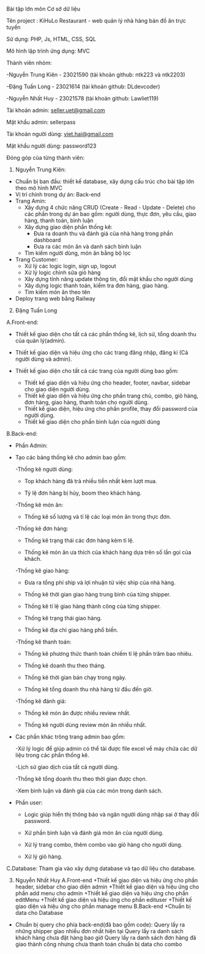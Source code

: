 Bài tập lớn môn Cơ sở dữ liệu

Tên project : KiHuLo Restaurant - web quản lý nhà hàng bán đồ ăn trực tuyến

Sử dụng: PHP, Js, HTML, CSS, SQL

Mô hình lập trình ứng dụng: MVC

Thành viên nhóm:

-Nguyễn Trung Kiên - 23021590 (tài khoản github: ntk223 và ntk2203)

-Đặng Tuấn Long - 23021614 (tài khoản github: DLdevcoder)

-Nguyễn Nhất Huy - 23021578 (tài khoản github: Lawliet119)

Tài khoản admin: seller.uet@gmail.com

Mật khẩu admin: sellerpass

Tài khoản người dùng: viet.hai@gmail.com

Mật khẩu người dùng: password123

Đóng góp của từng thành viên:

1. Nguyễn Trung Kiên:

- Chuẩn bị ban đầu: thiết kế database, xây dựng cấu trúc cho bài tập lớn theo mô hình MVC
- Vị trí chính trong dự án: Back-end
- Trang Amin:
  - Xây dựng 4 chức năng CRUD (Create - Read - Update - Delete) cho các phần trong dự án
    bao gồm: người dùng, thực đơn, yêu cầu, giao hàng, thanh toán, bình luận
  - Xây dựng giao diện phần thống kê:
    - Đưa ra doanh thu và đánh giá của nhà hàng trong phần dashboard
    - Đưa ra các món ăn và danh sách bình luận
  - Tìm kiếm người dùng, món ăn bằng bộ lọc
- Trang Customer:
  - Xử lý các logic login, sign up, logout
  - Xử lý logic chỉnh sửa giỏ hàng
  - Xây dựng tính năng update thông tin, đổi mật khẩu cho người dùng
  - Xây dựng logic thanh toán, kiểm tra đơn hàng, giao hàng.
  - Tìm kiếm món ăn theo tên
- Deploy trang web bằng Railway

2. Đặng Tuấn Long

A.Front-end:

- Thiết kế giao diện cho tất cả các phần thống kê, lịch sử, tổng doanh thu của quản lý(admin).
- Thiết kế giao diện và hiệu ứng cho các trang đăng nhập, đăng kí (Cả người dùng và admin).
- Thiết kế giao diện cho tất cả các trang của người dùng bao gồm:

  - Thiết kế giao diện và hiệu ứng cho header, footer, navbar, sidebar cho giao diện người dùng.
  - Thiết kế giao diện và hiệu ứng cho phần trang chủ, combo, giỏ hàng, đơn hàng, giao hàng, thanh toán cho người dùng.
  - Thiết kế giao diện, hiệu ứng cho phần profile, thay đổi password của người dùng.
  - Thiết kế giao diện cho phần bình luận của người dùng

B.Back-end:

- Phần Admin:

- Tạo các bảng thống kê cho admin bao gồm:

  -Thống kê người dùng:

  - Top khách hàng đã trả nhiều tiền nhất kèm lượt mua.

  - Tỷ lệ đơn hàng bị hủy, boom theo khách hàng.

  -Thống kê món ăn:

  - Thống kê số lượng và tỉ lệ các loại món ăn trong thực đơn.

  -Thống kê đơn hàng:

  - Thống kê trạng thái các đơn hàng kèm tỉ lệ.

  - Thống kê món ăn ưa thích của khách hàng dựa trên số lần gọi của khách.

  -Thống kê giao hàng:

  - Đưa ra tổng phí ship và lợi nhuận từ việc ship của nhà hàng.

  - Thống kê thời gian giao hàng trung bình của từng shipper.
 
  - Thống kê tỉ lệ giao hàng thành công của từng shipper.

  - Thống kê trạng thái giao hàng.

  - Thống kê địa chỉ giao hàng phổ biến.

  -Thống kê thanh toán:

  - Thống kê phương thức thanh toán chiếm tỉ lệ phần trăm bao nhiêu.

  - Thống kê doanh thu theo tháng.

  - Thống kê thời gian bán chạy trong ngày.

  - Thống kê tổng doanh thu nhà hàng từ đầu đến giờ.

  -Thống kê đánh giá:

  - Thống kê món ăn được nhiều review nhất.

  - Thống kê người dùng review món ăn nhiều nhất.

- Các phần khác trông trang admin bao gồm:

  -Xử lý logic để giúp admin có thể tải được file excel về máy chứa các dữ liệu trong các phần thống kê.

  -Lịch sử giao dịch của tất cả người dùng.

  -Thống kê tổng doanh thu theo thời gian được chọn.

  -Xem bình luận và đánh giá của các món trong danh sách.

- Phần user:

  - Logic giúp hiển thị thông báo và ngăn người dùng nhập sai ở thay đổi password.

  - Xử phần bình luận và đánh giá món ăn của người dùng.

  - Xử lý trang combo, thêm combo vào giỏ hàng cho người dùng.

  - Xử lý giỏ hàng.

C.Database:
Tham gia vào xây dựng database và tạo dữ liệu cho database.

3. Nguyễn Nhất Huy
   A.Front-end
   +Thiết kế giao diện và hiệu ứng cho phần header, sidebar cho giao diện admin
   +Thiết kế giao diện và hiệu ứng cho phần add menu cho admin
   +Thiết kế giao diện và hiệu ứng cho phần editMenu
   +Thiết kế giao diện và hiệu ứng cho phần edituser
   +Thiết kế giao diện và hiệu ứng cho phần manage menu
   B.Back-end
   +Chuẩn bị data cho Database

- Chuẩn bị query cho phía back-end(đã bao gồm code):
  Query lấy ra những shipper giao nhiều đơn nhất hiện tại
  Query lấy ra danh sách khách hàng chưa đặt hàng bao giờ
  Query lấy ra danh sách đơn hàng đã giao thành công nhưng chưa thanh toán
  chuẩn bị data cho combo
